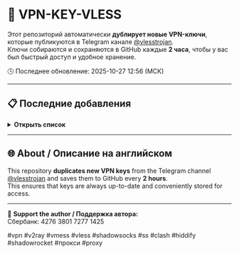 # 🔐 VPN-KEY-VLESS

Этот репозиторий автоматически **дублирует новые VPN-ключи**, которые публикуются в Telegram канале [@vlesstrojan](https://t.me/vlesstrojan).  
Ключи собираются и сохраняются в GitHub каждые **2 часа**, чтобы у вас был быстрый доступ и удобное хранение.

🕓 Последнее обновление: 2025-10-27 12:56 (МСК)

---

## 📋 Последние добавления

<details>
<summary><b>Открыть список</b></summary>

| № | Тип | Дата | Файл |
|:-:|:--|:--|:--|
| 1 | 🟩 VLESS | 2025-10-27 12:56 | [📄 post_2025-10-27 12:56.txt](post_2025-10-27 12:56.txt) |

</details>

---

## 🌐 About / Описание на английском

This repository **duplicates new VPN keys** from the Telegram channel [@vlesstrojan](https://t.me/vlesstrojan) and saves them to GitHub every **2 hours**.  
This ensures that keys are always up-to-date and conveniently stored for access.

---

💖 **Support the author / Поддержка автора:**  
Сбербанк: 4276 3801 7277 1425  

#vpn #v2ray #vmess #vless #shadowsocks #ss #clash #hiddify #shadowrocket #прокси #proxy
